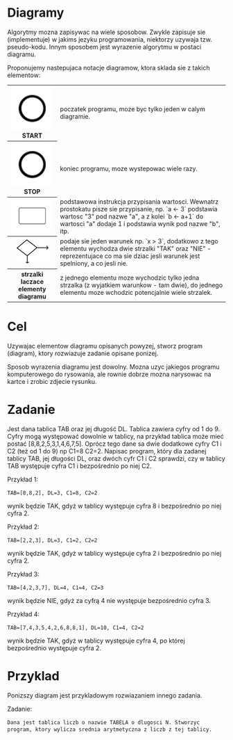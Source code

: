  Diagramy
==========

Algorytmy mozna zapisywac na wiele sposobow. Zwykle zapisuje sie (implementuje) w jakims jezyku programowania,
niektorzy uzywaja tzw. pseudo-kodu. Innym sposobem jest wyrazenie algorytmu w postaci diagramu.

Proponujemy nastepujaca notacje diagramow, ktora sklada sie z takich elementow:
<table>
 <tr> <th> <img src='starter.png' alt='START'/>  START </th> <td> poczatek programu, moze byc tylko jeden w calym diagramie. </td> </tr>
 <tr> <th> <img src='starter.png' alt='STOP'/> STOP </th> <td> koniec programu, moze wystepowac wiele razy. </td> </tr>
 <tr> <th> <img src='activity.png' alt='Instrukcja'/> </th> <td> podstawowa instrukcja przypisania wartosci. Wewnatrz prostokatu pisze sie przypisanie, np. `a <- 3` podstawia wartosc "3" pod nazwe "a", 
a z kolei `b <- a+1` do wartosci "a" dodaje 1 i podstawia wynik pod nazwe "b", itp. </td> </tr>
 <tr> <th> <img src='condition_small.png' alt='Warunek'/> </th> <td> podaje sie jeden warunek np. `x > 3`, dodatkowo z tego elementu wychodza dwie strzalki "TAK" oraz "NIE" - reprezentujace co ma sie dziac jesli warunek jest spelniony, a co jesli nie. </td> </tr>
 <tr> <th> strzalki laczace elementy diagramu </th> <td> z jednego elementu moze wychodzic tylko jedna strzalka (z wyjatkiem warunkow - tam dwie), do jednego elementu moze wchodzic potencjalnie wiele strzalek. </td> </tr>
</table>

 Cel
=====

Uzywajac elementow diagramu opisanych powyzej, stworz program (diagram), ktory rozwiazuje zadanie opisane ponizej.

Sposob wyrazenia diagramu jest dowolny. Mozna uzyc jakiegos programu komputerowego do rysowania, ale rownie dobrze mozna 
narysowac na kartce i zrobic zdjecie rysunku.

 Zadanie
=========

Jest dana tablica TAB oraz jej długość DL. Tablica zawiera cyfry od 1 do 9. Cyfry mogą występować dowolnie w tablicy, na przykład tablica może mieć postać [8,8,2,5,3,1,4,6,7,5]. 
Oprócz tego dane sa dwie dodatkowe cyfry C1 i C2 (też od 1 do 9) np C1=8 C2=2.
Napisac program, który dla zadanej tablicy TAB, jej długości DL, oraz dwóch cyfr C1 i C2 sprawdzi, czy w tablicy TAB występuje cyfra C1 i bezpośrednio po niej C2.

Przykład 1:
``` 
TAB=[8,8,2], DL=3, C1=8, C2=2 
```
wynik będzie TAK, gdyż w tablicy występuje cyfra 8 i bezpośrednio po niej cyfra 2.

Przykład 2: 
```
TAB=[2,2,3], DL=3, C1=2, C2=2 
```
wynik będzie TAK, gdyż w tablicy występuje cyfra 2 i bezpośrednio po niej cyfra 2.

Przykład 3:
```
TAB=[4,2,3,7], DL=4, C1=4, C2=3 
```
wynik będzie NIE, gdyż za cyfrą 4 nie występuje bezpośrednio cyfra 3.

Przykład 4:
```
TAB=[7,4,3,5,4,2,6,8,8,1], DL=10, C1=4, C2=2 
```
wynik będzie TAK, gdyż w tablicy występuje cyfra 4, po której bezpośrednio występuje cyfra 2.


 Przyklad 
==========

Ponizszy diagram jest przykladowym rozwiazaniem innego zadania.

Zadanie:

```
Dana jest tablica liczb o nazwie TABELA o dlugosci N. Stworzyc program, ktory wylicza srednia arytmetyczna z liczb z tej tablicy.
```



